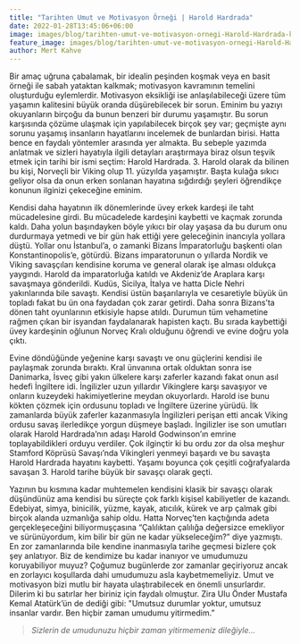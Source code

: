 ```yaml
---
title: "Tarihten Umut ve Motivasyon Örneği | Harold Hardrada"
date: 2022-01-28T13:45:06+06:00
image: images/blog/tarihten-umut-ve-motivasyon-ornegi-Harold-Hardrada-kapak.png
feature_image: images/blog/tarihten-umut-ve-motivasyon-ornegi-Harold-Hardrada.jpg
author: Mert Kahve
---
```


Bir amaç uğruna çabalamak, bir idealin peşinden koşmak veya en basit örneği ile sabah yataktan kalkmak; motivasyon kavramının temelini oluşturduğu eylemlerdir. Motivasyon eksikliği ise anlaşılabileceği üzere tüm yaşamın kalitesini büyük oranda düşürebilecek bir sorun. Eminim bu yazıyı okuyanların birçoğu da bunun benzeri bir durumu yaşamıştır. Bu sorun karşısında çözüme ulaşmak için yapılabilecek birçok şey var; geçmişte aynı sorunu yaşamış insanların hayatlarını incelemek de bunlardan birisi. Hatta bence en faydalı yöntemler arasında yer almakta. Bu sebeple yazımda anlatmak ve sizleri hayatıyla ilgili detayları araştırmaya biraz olsun teşvik etmek için tarihi bir ismi seçtim: Harold Hardrada. 3. Harold olarak da bilinen bu kişi, Norveçli bir Viking olup 11. yüzyılda yaşamıştır. Başta kulağa sıkıcı geliyor olsa da onun erken sonlanan hayatına sığdırdığı şeyleri öğrendikçe konunun ilginizi çekeceğine eminim.

Kendisi daha hayatının ilk dönemlerinde üvey erkek kardeşi ile taht mücadelesine girdi. Bu mücadelede kardeşini kaybetti ve kaçmak zorunda kaldı. Daha yolun başındayken böyle yıkıcı bir olay yaşasa da bu durum onu durdurmaya yetmedi ve bir gün hak ettiği yere geleceğinin inancıyla yollara düştü. Yollar onu İstanbul’a, o zamanki Bizans İmparatorluğu başkenti olan Konstantinopolis’e, götürdü. Bizans imparatorunun o yıllarda Nordik ve Viking savaşçıları kendisine koruma ve general olarak işe alması oldukça yaygındı. Harold da imparatorluğa katıldı ve Akdeniz’de Araplara karşı savaşmaya gönderildi. Kudüs, Sicilya, İtalya ve hatta Dicle Nehri yakınlarında bile savaştı. Kendisi üstün başarılarıyla ve cesaretiyle büyük ün topladı fakat bu ün ona faydadan çok zarar getirdi. Daha sonra Bizans’ta dönen taht oyunlarının etkisiyle hapse atıldı. Durumun tüm vehametine rağmen çıkan bir isyandan faydalanarak hapisten kaçtı. Bu sırada kaybettiği üvey kardeşinin oğlunun Norveç Kralı olduğunu öğrendi ve evine doğru yola çıktı.

Evine döndüğünde yeğenine karşı savaştı ve onu güçlerini kendisi ile paylaşmak zorunda bıraktı. Kral ünvanına ortak olduktan sonra ise Danimarka, İsveç gibi yakın ülkelere karşı zaferler kazandı fakat onun asıl hedefi İngiltere idi. İngilizler uzun yıllardır Vikinglere karşı savaşıyor ve onların kuzeydeki hakimiyetlerine meydan okuyorlardı. Harold ise bunu kökten çözmek için ordusunu topladı ve İngiltere üzerine yürüdü. İlk zamanlarda büyük zaferler kazanmasıyla İngilizleri perişan etti ancak Viking ordusu savaş ilerledikçe yorgun düşmeye başladı. İngilizler ise son umutları olarak Harold Hardrada’nın adaşı Harold Godwinson’ın emrine toplayabildikleri orduyu verdiler. Çok ilginçtir ki bu ordu zor da olsa meşhur Stamford Köprüsü Savaşı’nda Vikingleri yenmeyi başardı ve bu savaşta Harold Hardrada hayatını kaybetti. Yaşamı boyunca çok çeşitli coğrafyalarda savaşan 3. Harold tarihe büyük bir savaşçı olarak geçti.

Yazının bu kısmına kadar muhtemelen kendisini klasik bir savaşçı olarak düşündünüz ama kendisi bu süreçte çok farklı kişisel kabiliyetler de kazandı. Edebiyat, simya, binicilik, yüzme, kayak, atıcılık, kürek ve arp çalmak gibi birçok alanda uzmanlığa sahip oldu. Hatta Norveç’ten kaçtığında adeta gerçekleşeceğini biliyormuşçasına “Çalılıktan çalılığa değersizce emekliyor ve sürünüyordum, kim bilir bir gün ne kadar yükseleceğim?” diye yazmıştı. En zor zamanlarında bile kendine inanmasıyla tarihe geçmesi bizlere çok şey anlatıyor. Biz de kendimize bu kadar inanıyor ve umudumuzu koruyabiliyor muyuz? Çoğumuz bugünlerde zor zamanlar geçiriyoruz ancak en zorlayıcı koşullarda dahi umudumuzu asla kaybetmemeliyiz. Umut ve motivasyon bizi mutlu bir hayata ulaştırabilecek en önemli unsurlardır. Dilerim ki bu satırlar her biriniz için faydalı olmuştur. Zira Ulu Önder Mustafa Kemal Atatürk’ün de dediği gibi: "Umutsuz durumlar yoktur, umutsuz insanlar vardır. Ben hiçbir zaman umudumu yitirmedim.”

> *Sizlerin de umudunuzu hiçbir zaman yitirmemeniz dileğiyle…*

